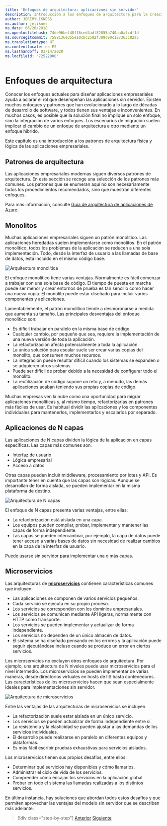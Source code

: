 ```yaml
---
title: 'Enfoques de arquitectura: aplicaciones sin servidor'
description: Introducción a los enfoques de arquitectura para la creación de aplicaciones empresariales basadas en la nube, desde arquitecturas de N niveles hasta aplicaciones sin servidor.
author: JEREMYLIKNESS
ms.author: jeliknes
ms.date: 06/26/2018
ms.openlocfilehash: 74de96bef48f16ced4adf82855a740aa0afcdf1d
ms.sourcegitcommit: 7588136e355e10cbc2582f389c90c127363c02a5
ms.translationtype: HT
ms.contentlocale: es-ES
ms.lasthandoff: 03/14/2020
ms.locfileid: "72522900"
---
```

# <a name="architecture-approaches"></a>Enfoques de arquitectura

Conocer los enfoques actuales para diseñar aplicaciones empresariales ayuda a aclarar el rol que desempeñan las aplicaciones sin servidor. Existen muchos enfoques y patrones que han evolucionado a lo largo de décadas de desarrollo de software, y todos tienen sus ventajas e inconvenientes. En muchos casos, es posible que la solución final no implique un solo enfoque, sino la integración de varios enfoques. Los escenarios de migración suelen implicar el cambio de un enfoque de arquitectura a otro mediante un enfoque híbrido.

Este capítulo es una introducción a los patrones de arquitectura física y lógica de las aplicaciones empresariales.

## <a name="architecture-patterns"></a>Patrones de arquitectura

Las aplicaciones empresariales modernas siguen diversos patrones de arquitectura. En esta sección se recoge una selección de los patrones más comunes. Los patrones que se enumeran aquí no son necesariamente todos los procedimientos recomendados, sino que muestran diferentes enfoques.

Para más información, consulte [Guía de arquitectura de aplicaciones de Azure](https://docs.microsoft.com/azure/architecture/guide/).

## <a name="monoliths"></a>Monolitos

Muchas aplicaciones empresariales siguen un patrón monolítico. Las aplicaciones heredadas suelen implementarse como monolitos. En el patrón monolítico, todos los problemas de la aplicación se reducen a una sola implementación. Todo, desde la interfaz de usuario a las llamadas de base de datos, está incluido en el mismo código base.

![Arquitectura monolítica](./media/monolith-architecture.png)

El enfoque monolítico tiene varias ventajas. Normalmente es fácil comenzar a trabajar con una sola base de código. El tiempo de puesta en marcha puede ser menor y crear entornos de prueba es tan sencillo como hacer una nueva copia. El monolito puede estar diseñado para incluir varios componentes y aplicaciones.

Lamentablemente, el patrón monolítico tiende a desmoronarse a medida que aumenta su tamaño. Las principales desventajas del enfoque monolítico son:

- Es difícil trabajar en paralelo en la misma base de código.
- Cualquier cambio, por pequeño que sea, requiere la implementación de una nueva versión de toda la aplicación.
- La refactorización afecta potencialmente a toda la aplicación.
- La única solución para escalar suele ser crear varias copias del monolito, que consumen muchos recursos.
- La integración puede resultar difícil cuando los sistemas se expanden o se adquieren otros sistemas.
- Puede ser difícil de probar debido a la necesidad de configurar todo el monolito.
- La reutilización de código supone un reto y, a menudo, las demás aplicaciones acaban teniendo sus propias copias de código.

Muchas empresas ven la nube como una oportunidad para migrar aplicaciones monolíticas y, al mismo tiempo, refactorizarlas en patrones más fáciles de usar. Es habitual dividir las aplicaciones y los componentes individuales para mantenerlos, implementarlos y escalarlos por separado.

## <a name="n-layer-applications"></a>Aplicaciones de N capas

Las aplicaciones de N capas dividen la lógica de la aplicación en capas específicas. Las capas más comunes son:

- Interfaz de usuario
- Lógica empresarial
- Acceso a datos

Otras capas pueden incluir middleware, procesamiento por lotes y API. Es importante tener en cuenta que las capas son lógicas. Aunque se desarrollan de forma aislada, se pueden implementar en la misma plataforma de destino.

![Arquitectura de N capas](./media/n-layer-architecture.png)

El enfoque de N capas presenta varias ventajas, entre ellas:

- La refactorización está aislada en una capa.
- Los equipos pueden compilar, probar, implementar y mantener las capas de forma independiente.
- Las capas se pueden intercambiar, por ejemplo, la capa de datos puede tener acceso a varias bases de datos sin necesidad de realizar cambios en la capa de la interfaz de usuario.

Puede usarse sin servidor para implementar una o más capas.

## <a name="microservices"></a>Microservicios

Las arquitecturas de **[microservicios](https://docs.microsoft.com/azure/architecture/guide/architecture-styles/microservices)** contienen características comunes que incluyen:

- Las aplicaciones se componen de varios servicios pequeños.
- Cada servicio se ejecuta en su propio proceso.
- Los servicios se corresponden con los dominios empresariales.
- Los servicios se comunican mediante API ligeras, normalmente con HTTP como transporte.
- Los servicios se pueden implementar y actualizar de forma independiente.
- Los servicios no dependen de un único almacén de datos.
- El sistema se ha diseñado pensando en los errores y la aplicación puede seguir ejecutándose incluso cuando se produce un error en ciertos servicios.

Los microservicios no excluyen otros enfoques de arquitectura. Por ejemplo, una arquitectura de N niveles puede usar microservicios para el nivel intermedio. Los microservicios se pueden implementar de varias maneras, desde directorios virtuales en hosts de IIS hasta contenedores. Las características de los microservicios hacen que sean especialmente ideales para implementaciones sin servidor.

![Arquitectura de microservicios](./media/microservices-architecture.png)

Entre las ventajas de las arquitecturas de microservicios se incluyen:

- La refactorización suele estar aislada en un único servicio.
- Los servicios se pueden actualizar de forma independiente entre sí.
- La resistencia y la elasticidad se pueden ajustar a las demandas de los servicios individuales.
- El desarrollo puede realizarse en paralelo en diferentes equipos y plataformas.
- Es más fácil escribir pruebas exhaustivas para servicios aislados.

Los microservicios tienen sus propios desafíos, entre ellos:

- Determinar qué servicios hay disponibles y cómo llamarlos.
- Administrar el ciclo de vida de los servicios.
- Comprender cómo encajan los servicios en la aplicación global.
- Probar en todo el sistema las llamadas realizadas a los distintos servicios.

En última instancia, hay soluciones que abordan todos estos desafíos y que permiten aprovechar las ventajas del modelo sin servidor que se describen más adelante.

>[!div class="step-by-step"]
>[Anterior](index.md)
>[Siguiente](architecture-deployment-approaches.md)
